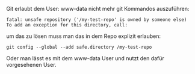Git erlaubt dem User: www-data nicht mehr git Kommandos auszuführen:

`fatal: unsafe repository ('/my-test-repo' is owned by someone else)`  
`To add an exception for this directory, call:`

um das zu lösen muss man das in dem Repo explizit erlauben:

`git config --global --add safe.directory /my-test-repo`

Oder man lässt es mit dem www-data User und nutzt den dafür vorgesehenen User.

